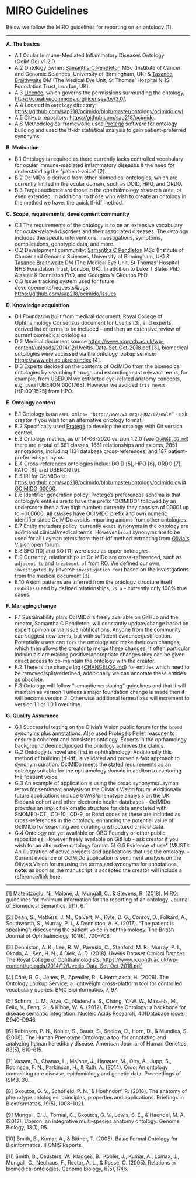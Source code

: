 # MIRO Guidelines

Below we follow the MIRO guidelines for reporting on an ontology [1].

---

**A. The basics**
  * A.1 Ocular Immune-Mediated Inflammatory Diseases Ontology (OcIMIDo) v1.2.0.
  * A.2 Ontology owner: [Samantha C Pendleton](mailto:samanfapc@gmail.com) MSc (Institute of Cancer and Genomic Sciences, University of Birmingham, UK) & [Tasanee Braithwaite](mailto:tasaneebraithwaite@gmail.com) DM (The Medical Eye Unit, St Thomas’ Hospital NHS Foundation Trust, London, UK).
  * A.3 [Licence](https://github.com/sap218/ocimido/blob/master/LICENSE), which governs the permissions surrounding the ontology, https://creativecommons.org/licenses/by/3.0/.
  * A.4 Located in `ontology` directory: https://github.com/sap218/ocimido/blob/master/ontology/ocimido.owl.
  * A.5 GitHub repository: https://github.com/sap218/ocimido.
  * A.6 Methodological framework: used [Protégé](https://protege.stanford.edu/) software for ontology building and used the tf-idf statistical analysis to gain patient-preferred synonyms.

**B. Motivation**
  * B.1 Ontology is required as there currently lacks controlled vocabulary for ocular immune-mediated inflammatory diseases & the need for understanding the “patient-voice” [2].
  * B.2 OcIMIDo is derived from other biomedical ontologies, which are currently limited in the ocular domain, such as DOID, HPO, and ORDO.
  * B.3 Target audience are those in the ophthalmology research area, or even extended. In additional to those who wish to create an ontology in the method we have: the quick tf-idf method.

**C. Scope, requirements, development community**
  * C.1 The requirements of the ontology is to be an extensive vocabulary for ocular-related disorders and their associated diseases. The ontology includes therapeutic interventions, investigations, symptoms, complications, genotypic data, and more.
  * C.2 Development community: [Samantha C Pendleton](mailto:samanfapc@gmail.com) MSc (Institute of Cancer and Genomic Sciences, University of Birmingham, UK) & [Tasanee Braithwaite](mailto:tasaneebraithwaite@gmail.com) DM (The Medical Eye Unit, St Thomas’ Hospital NHS Foundation Trust, London, UK). In addition to Luke T Slater PhD, Alastair K Denniston PhD, and Georgios V Gkoutos PhD.
  * C.3 Issue tracking system used for future developements/requests/bugs: https://github.com/sap218/ocimido/issues 

**D. Knowledge acquisition**
  * D.1 Foundation built from medical document, Royal College of Ophthalmology Consensus document for Uveitis [3], and experts derived list of terms to be included – and then an extensive review of current biomedical ontologies
  * D.2 Medical document source https://www.rcophth.ac.uk/wp-content/uploads/2014/12/Uveitis-Data-Set-Oct-2018.pdf [3], biomedical ontologies were accessed via the ontology lookup service: https://www.ebi.ac.uk/ols/index [4].
  * D.3 Experts decided on the contents of OcIMIDo from the biomedical ontologies by searching through and extracting most relevant terms, for example, from UBERON we extracted eye-related anatomy concepts, e.g. `uvea` [UBERON:0001768]. However we avoided `iris nevus` [HP:0011525] from HPO.

**E. Ontology content**
  * E.1 Ontology is `OWL/XML xmlns= "http://www.w3.org/2002/07/owl#”` - ask creator if you wish for an alternative ontology format.
  * E.2 Specifically used [Protégé](https://protege.stanford.edu/) to develop the ontology with Git version control.
  * E.3 Ontology metrics, as of 14-06-2020 version 1.2.0 (see [`CHANGELOG.md`](https://github.com/sap218/ocimido/blob/master/CHANGELOG.md)) there are a total of 661 classes, 1661 relationships and axioms, 2851 annotations, including 1131 database cross-references, and 187 patient-preferred synonyms.
  * E.4 Cross-references ontologies inclue: DOID [5], HPO [6], ORDO [7], PATO [8], and UBERON [9].
  * E.5 IRI for OcIMIDo is: https://github.com/sap218/ocimido/blob/master/ontology/ocimido.owl#OCIMIDO_00000.
  * E.6 Identifier generation policy: Protégé’s preferences schema is that ontology’s entities are to have the prefix “OCIMIDO” followed by an underscore then a five digit number: currently they consists of 00001 up to ~000600. All classes have OCIMIDO prefix and own numeric identifier since OcIMIDo avoids importing axioms from other ontologies.
  * E.7 Entity metadata policy: currently `exact` synonyms in the ontology are additional clinical/medical terms. However `broad` synonyms are to be used for all Layman terms from the tf-idf method extracting from [Olivia's Vision](http://www.oliviasvision.org/) open forum.
  * E.8 BFO [10] and RO [11] were used as upper ontologies.
  * E.9 Currently, relationships in OcIMIDo are cross-referenced, such as `adjacent to` and `treatment of` from RO. We defined our own, `investigated by` (inverse `investigation for`) based on the investgations from the medical document [3].
  * E.10 Axiom patterns are inferred from the ontology structure itself (`subclass`) and by defined relationships, `is a` - currently only 100% true cases.

**F. Managing change**
  * F.1 Sustainability plan: OcIMIDo is freely available on GitHub and the creator, Samantha C Pendleton, will constantly update/change based on expert opinion or via Issue notifications. Anyone from the community can suggest new terms, but with sufficient evidence/justification. Potentially users can `fork` the ontology and make their own changes, which then allows the creator to merge these changes. If often particular individuals are making positive/appropriate changes they can be given direct access to co-maintain the ontology with the creator.
  * F.2 There is the change log ([CHANGELOG.md](https://github.com/sap218/ocimido/blob/master/CHANGELOG.md)) for entitles which need to be removed/split/redefined, additionally we can annotate these entities as obsolete. 
  * F.3 Ontology will follow “semantic versioning” guidelines and that it will maintain as version 1 unless a major foundation change is made then it will become version 2. Otherwise additional terms/fixes will increment to version 1.1 or 1.0.1 over time.

**G. Quality Assurance**
  * G.1 Successful testing on the Olivia’s Vision public forum for the `broad` synonyms plus annotations. Also used Protégé’s Pellet reasoner to ensure a coherent and consistent ontology. Experts in the opthamology background deemed/judged the ontology achieves the claims. 
  * G.2 Ontology is novel and first in ophthalmology. Additionally this method of building (tf-idf) is validated and proven a fast approach to synonym curation. OcIMIDo meets the stated requirements as an ontology suitable for the opthamology domain in additon to capturing the "patient voice.
  * G.3 An example of application is using the broad synonyms/Layman terms for sentiment analysis on the Olivia's Vision forum. Additionally future applications include GWAS/phenotype analysis on the UK Biobank cohort and other electronic health databases - OcIMIDo provides an implicit axiomatic structure for data annotated with SNOMED-CT, ICD-10, ICD-9, or Read codes as these are included as cross-references in the ontology, enhancing the potential value of OcIMIDo for searching and curating unstructured clinical data.
  * G.4 Ontology not yet available on OBO Foundry or other public repositories. However freely available on GitHub - ask creator if you wish for an alternative ontology format.
    5) G.5 Evidence of use* (MUST): An illustration of active projects and applications that use the ontology.
        ◦ Current evidence of OcIMIDo application is sentiment analysis on the Olivia’s Vision forum using the terms and synonyms for annotations, **note**: as soon as the manuscript is accepted the creator will include a reference/link here.

---

[1] Matentzoglu, N., Malone, J., Mungall, C., & Stevens, R. (2018). MIRO: guidelines for minimum information for the reporting of an ontology. Journal of Biomedical Semantics, 9(1), 6.

[2] Dean, S., Mathers, J. M., Calvert, M., Kyte, D. G., Conroy, D., Folkard, A., Southworth, S., Murray, P. I., & Denniston, A. K. (2017). “The patient is speaking”: discovering the patient voice in ophthalmology. The British Journal of Ophthalmology, 101(6), 700–708.

[3] Denniston, A. K., Lee, R. W., Pavesio, C., Stanford, M. R., Murray, P. I., Okada, A., Sen, H. N., & Dick, A. D. (2018). Uveitis Dataset Clinical Dataset. The Royal College of Ophthalmologists. https://www.rcophth.ac.uk/wp-content/uploads/2014/12/Uveitis-Data-Set-Oct-2018.pdf

[4] Côté, R. G., Jones, P., Apweiler, R., & Hermjakob, H. (2006). The Ontology Lookup Service, a lightweight cross-platform tool for controlled vocabulary queries. BMC Bioinformatics, 7, 97.

[5] Schriml, L. M., Arze, C., Nadendla, S., Chang, Y.-W. W., Mazaitis, M., Felix, V., Feng, G., & Kibbe, W. A. (2012). Disease Ontology: a backbone for disease semantic integration. Nucleic Acids Research, 40(Database issue), D940–D946.

[6] Robinson, P. N., Köhler, S., Bauer, S., Seelow, D., Horn, D., & Mundlos, S. (2008). The Human Phenotype Ontology: a tool for annotating and analyzing human hereditary disease. American Journal of Human Genetics, 83(5), 610–615.

[7] Vasant, D., Chanas, L., Malone, J., Hanauer, M., Olry, A., Jupp, S., Robinson, P. N., Parkinson, H., & Rath, A. (2014). Ordo: An ontology connecting rare disease, epidemiology and genetic data. Proceedings of ISMB, 30. 

[8] Gkoutos, G. V., Schofield, P. N., & Hoehndorf, R. (2018). The anatomy of phenotype ontologies: principles, properties and applications. Briefings in Bioinformatics, 19(5), 1008–1021.

[9] Mungall, C. J., Torniai, C., Gkoutos, G. V., Lewis, S. E., & Haendel, M. A. (2012). Uberon, an integrative multi-species anatomy ontology. Genome Biology, 13(1), R5.

[10] Smith, B., Kumar, A., & Bittner, T. (2005). Basic Formal Ontology for Bioinformatics. IFOMIS Reports.

[11] Smith, B., Ceusters, W., Klagges, B., Köhler, J., Kumar, A., Lomax, J., Mungall, C., Neuhaus, F., Rector, A. L., & Rosse, C. (2005). Relations in biomedical ontologies. Genome Biology, 6(5), R46.

